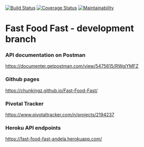 [![Build Status](https://travis-ci.com/chunkingz/Fast-Food-Fast.svg?branch=develop)](https://travis-ci.com/chunkingz/Fast-Food-Fast) [![Coverage Status](https://coveralls.io/repos/github/chunkingz/Fast-Food-Fast/badge.svg?branch=node-express-server)](https://coveralls.io/github/chunkingz/Fast-Food-Fast?branch=node-express-server) [![Maintainability](https://api.codeclimate.com/v1/badges/6872a036880d3a5ff8c2/maintainability)](https://codeclimate.com/github/chunkingz/Fast-Food-Fast/maintainability)

# Fast Food Fast - development branch

 ### API documentation on Postman
 https://documenter.getpostman.com/view/5475615/RWgjYMFZ
 
 ### Github pages
 https://chunkingz.github.io/Fast-Food-Fast/
 
 ### Pivotal Tracker
 https://www.pivotaltracker.com/n/projects/2194237
 
 ### Heroku API endpoints
 https://fast-food-fast-andela.herokuapp.com/
 
 
